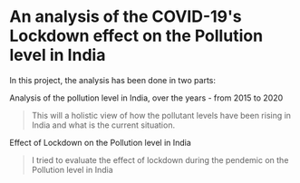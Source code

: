 # An analysis of the COVID-19's Lockdown effect on the Pollution level in India
In this project, the analysis has been done in two parts:

Analysis of the pollution level in India, over the years - from 2015 to 2020
>This will a holistic view of how the pollutant levels have been rising in India and what is the current situation.

Effect of Lockdown on the Pollution level in India
>I tried to evaluate the effect of lockdown during the pendemic on the Pollution level in India

